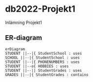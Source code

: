 # db2022-Projekt1
Inlämning Projekt1

## ER-diagram

```mermaid
erDiagram
STUDENT ||--|{ StudentSchool : uses
SCHOOL ||--|{ StudentSchool : uses
STUDENT ||--|{ PHONENUMBERS : uses
STUDENT ||--o{ HOBBIES : uses
STUDENT ||--|| StudentGrades : uses
GRADES ||--|{ StudentGrades : contains
```
